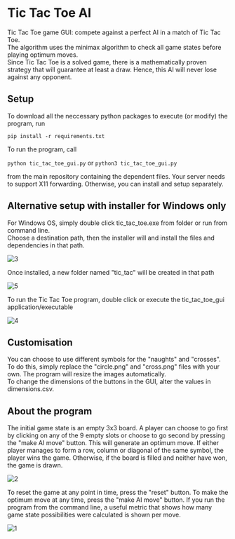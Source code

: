 # Tic Tac Toe AI

Tic Tac Toe game GUI: compete against a perfect AI in a match of Tic Tac Toe.\
The algorithm uses the minimax algorithm to check all game states before playing optimum moves. \
Since Tic Tac Toe is a solved game, there is a mathematically proven strategy that will guarantee at least a draw. Hence, this AI will never lose against any opponent.

## Setup

To download all the neccessary python packages to execute (or modify) the program, run

``` pip install -r requirements.txt ```

To run the program, call

``` python tic_tac_toe_gui.py ``` or ``` python3 tic_tac_toe_gui.py ```

from the main repository containing the dependent files. Your server needs to support X11 forwarding. Otherwise, you can install and setup separately.

## Alternative setup with installer for Windows only

For Windows OS, simply double click tic_tac_toe.exe from folder or run from command line. \
Choose a destination path, then the installer will and install the files and dependencies in that path. 

![3](https://user-images.githubusercontent.com/65769889/102011885-3f877800-3d9b-11eb-8236-1abed503805a.PNG)

Once installed, a new folder named "tic_tac" will be created in that path

![5](https://user-images.githubusercontent.com/65769889/102011944-942af300-3d9b-11eb-9b74-9e7332ecdb0c.PNG)

To run the Tic Tac Toe program, double click or execute the tic_tac_toe_gui application/executable

![4](https://user-images.githubusercontent.com/65769889/102011943-93925c80-3d9b-11eb-8269-00c4ce020944.PNG)

## Customisation

You can choose to use different symbols for the "naughts" and "crosses". \
To do this, simply replace the "circle.png" and "cross.png" files with your own. The program will resize the images automatically. \
To change the dimensions of the buttons in the GUI, alter the values in dimensions.csv. 

## About the program

The initial game state is an empty 3x3 board. A player can choose to go first by clicking on any of the 9 empty slots or choose to go second by pressing the 
"make AI move" button. This will generate an optimum move. If either player manages to form a row, column or diagonal of the same symbol, the player wins the game. Otherwise, if the board is filled and neither have won, the game is drawn.

![2](https://user-images.githubusercontent.com/65769889/102011883-3e564b00-3d9b-11eb-8526-f83735c1ab96.PNG)

To reset the game at any point in time, press the "reset" button. To make the optimum move at any time, press the "make AI move" button. If you run the program from the command line, a useful metric that shows how many game state possibilities were calculated is shown per move.

![1](https://user-images.githubusercontent.com/65769889/102011853-1535ba80-3d9b-11eb-8bd9-0b815ea3ecf1.PNG)

